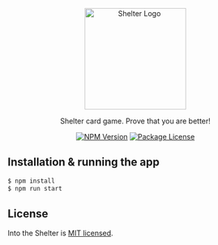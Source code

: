 <p align="center">
  <a target="blank"><img src="https://github.com/Porhay/into-the-shelter/blob/master/apps/shelter-client/public/logo-white.png" width="200" alt="Shelter Logo" /></a>
</p>


<p align="center">Shelter card game. Prove that you are better!</p>
<p align="center">
  <a href="https://www.npmjs.com/~nestjscore" target="_blank"><img src="https://img.shields.io/npm/v/@nestjs/core.svg" alt="NPM Version" /></a>
  <a href="https://www.npmjs.com/~nestjscore" target="_blank"><img src="https://img.shields.io/npm/l/@nestjs/core.svg" alt="Package License" /></a>
</p>


## Installation & running the app
```bash
$ npm install
$ npm run start
```

## License
Into the Shelter is [MIT licensed](LICENSE).
